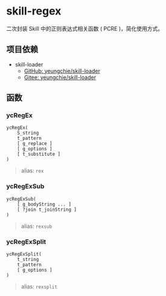 # skill-regex

二次封装 Skill 中的正则表达式相关函数 ( PCRE )，简化使用方式。


## 项目依赖

+ skill-loader
  + [GitHub: yeungchie/skill-loader](https://github.com/yeungchie/skill-loader "https://github.com/yeungchie/skill-loader")
  + [Gitee: yeungchie/skill-loader](https://gitee.com/yeungchie/skill-loader "https://gitee.com/yeungchie/skill-loader")

## 函数

### ycRegEx

```text
ycRegEx(
    S_string
    t_pattern
    [ g_replace ]
    [ g_options ]
    [ t_substitute ]
)
```

> alias: `rex`

### ycRegExSub

```text
ycRegExSub(
    [ g_bodyString ... ]
    [ ?join t_joinString ]
)
```

> alias: `rexsub`

### ycRegExSplit

```text
ycRegExSplit(
    t_string
    t_pattern
    [ g_options ]
)
```

> alias: `rexsplit`
